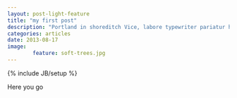 ```yaml
---
layout: post-light-feature
title: "my first post"
description: "Portland in shoreditch Vice, labore typewriter pariatur hoodie fap sartorial Austin. Pinterest literally occupy Schlitz forage."
categories: articles
date: 2013-08-17
image: 
        feature: soft-trees.jpg
---
```

{% include JB/setup %}


Here you go


